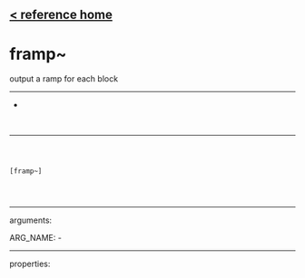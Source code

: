 [< reference home](index.html)
---

# framp~


output a ramp for each block

---

-
<br>


---


```



[framp~]


            
```

---
arguments:

ARG_NAME: -<br>

---
properties:


